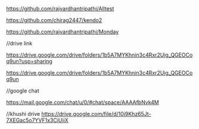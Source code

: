 https://github.com/rajvardhantripathi/Alltest


https://github.com/chirag2447/kendo2

https://github.com/rajvardhantripathi/Monday


//drive link

https://drive.google.com/drive/folders/1b5A7MYKhnin3c4Rxr2Uig_QGEOCoq9un?usp=sharing

https://drive.google.com/drive/folders/1b5A7MYKhnin3c4Rxr2Uig_QGEOCoq9un

//google chat

https://mail.google.com/chat/u/0/#chat/space/AAAAfbNvk4M

//khushi drive
https://drive.google.com/file/d/10i9Khz65Jt-7XEGac5o7YVF1x3CiUiiX
